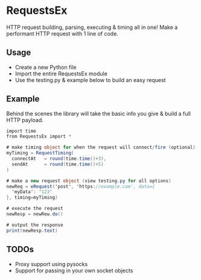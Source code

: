 # RequestsEx

HTTP request building, parsing, executing & timing all in one! Make a performant HTTP request with 1 line of code.

## Usage

- Create a new Python file
- Import the entire RequestsEx module
- Use the testing.py & example below to build an easy request

## Example

Behind the scenes the library will take the basic info you give & build a full HTTP payload.
```cs
import time
from RequestsEx import *

# make timing object for when the request will connect/fire (optional)
myTiming = RequestTiming(
  connectAt   = round(time.time()+3), 
  sendAt      = round(time.time()+5)
)

# make a new request object (view testing.py for all options)
newReq = eRequest('post', 'https://example.com', data={
  'myData': '123'
}, timing=myTiming)

# execute the request
newResp = newRew.do()

# output the response
print(newResp.text)
```

## TODOs

- Proxy support using pysocks
- Support for passing in your own socket objects
